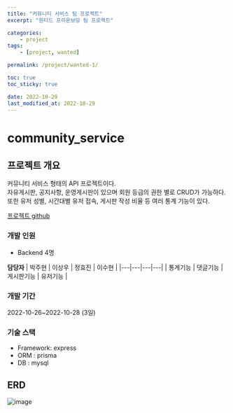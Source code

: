```yaml
---
title: "커뮤니티 서비스 팀 프로젝트"
excerpt: "원티드 프리온보딩 팀 프로젝트"

categories:
    - project
tags:
    - [project, wanted]

permalink: /project/wanted-1/

toc: true
toc_sticky: true

date: 2022-10-29
last_modified_at: 2022-10-29
---
```


# community_service

## 프로젝트 개요

커뮤니티 서비스 형태의 API 프로젝트이다.\
자유게시판, 공지사항, 운영게시판이 있으며 회원 등급의 권한 별로 CRUD가 가능하다.\
또한 유저 성별, 시간대별 유저 접속, 게시판 작성 비율 등 여러 통계 기능이 있다.

[프로젝트 github](https://github.com/PreOnboarding-Team-F/community_service)

### 개발 인원
- Backend 4명

**담당자**
| 박주현  | 이상우 | 정효진 | 이수현 |
|---|---|---|---|
| 통계기능 | 댓글기능 | 게시판기능 |  유저기능 |

### 개발 기간
2022-10-26~2022-10-28 (3일)

### 기술 스택
- Framework: express
- ORM : prisma
- DB : mysql

## ERD
![image](https://user-images.githubusercontent.com/55984573/198518910-64d8373e-6a68-4a93-a499-003ce7ab5bff.png)



